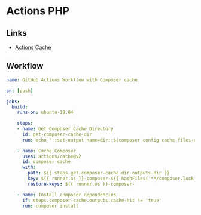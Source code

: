 # Actions PHP

## Links

- [Actions Cache](https://github.com/actions/cache/blob/main/examples.md#php---composer)

## Workflow

```yaml
name: GitHub Actions Workflow with Composer cache

on: [push]

jobs:
  build:
    runs-on: ubuntu-18.04

    steps:
    - name: Get Composer Cache Directory
      id: get-composer-cache-dir
      run: echo "::set-output name=dir::$(composer config cache-files-dir)"

    - name: Cache Composer
      uses: actions/cache@v2
      id: composer-cache
      with:
        path: ${{ steps.get-composer-cache-dir.outputs.dir }}
        key: ${{ runner.os }}-composer-${{ hashFiles('**/composer.lock') }}
        restore-keys: ${{ runner.os }}-composer-

    - name: Install composer dependencies
      if: steps.composer-cache.outputs.cache-hit != 'true'
      run: composer install
```
